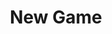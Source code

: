 ---
title: "New Game"
weight: 5
type: docs
description: >
  Important notes for starting a new game plus mod configuration instructions.
---
